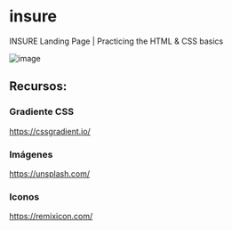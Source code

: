# insure
INSURE Landing Page | Practicing the HTML &amp; CSS basics

![image](https://user-images.githubusercontent.com/55613545/156955731-59c95018-4c04-43a5-86f5-6255d390bbfd.png)

## Recursos: 
### Gradiente CSS  
https://cssgradient.io/

### Imágenes  
https://unsplash.com/

### Iconos  
https://remixicon.com/
